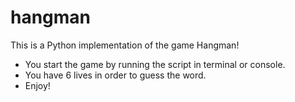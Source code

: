 # hangman
This is a Python implementation of the game Hangman!
* You start the game by running the script in terminal or console.
* You have 6 lives in order to guess the word.
* Enjoy!